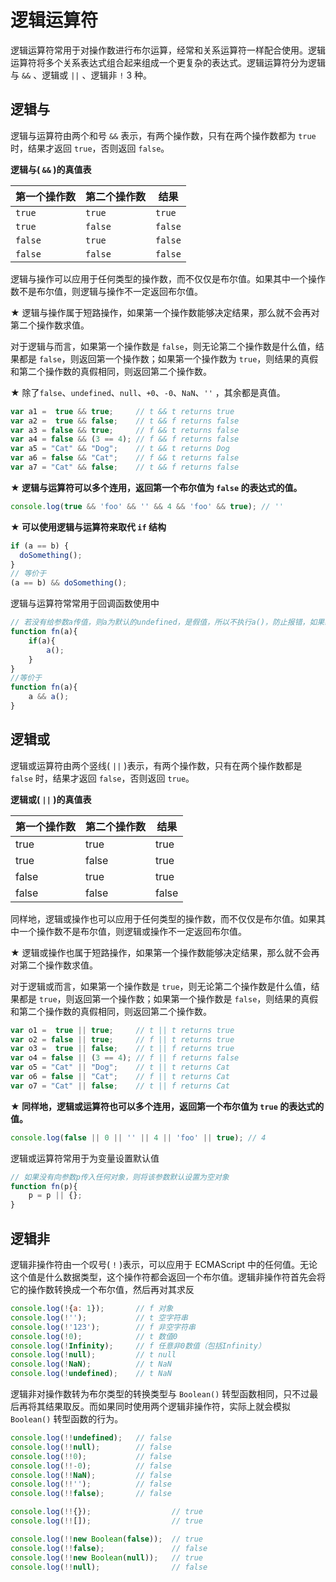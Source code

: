 # 逻辑运算符

逻辑运算符常用于对操作数进行布尔运算，经常和关系运算符一样配合使用。逻辑运算符将多个关系表达式组合起来组成一个更复杂的表达式。逻辑运算符分为逻辑与 `&&` 、逻辑或 `||` 、逻辑非 `!` 3 种。

## 逻辑与

逻辑与运算符由两个和号 `&&` 表示，有两个操作数，只有在两个操作数都为 `true` 时，结果才返回 `true`，否则返回 `false`。


**逻辑与( `&&` )的真值表**

第一个操作数      |    第二个操作数      |      结果
---               |        ---           |       ---
`true`            |       `true`         |      `true`
`true`            |       `false`        |      `false`
`false`           |       `true`         |      `false`
`false`           |       `false`        |      `false`

逻辑与操作可以应用于任何类型的操作数，而不仅仅是布尔值。如果其中一个操作数不是布尔值，则逻辑与操作不一定返回布尔值。

★ 逻辑与操作属于短路操作，如果第一个操作数能够决定结果，那么就不会再对第二个操作数求值。

对于逻辑与而言，如果第一个操作数是 `false`，则无论第二个操作数是什么值，结果都是 `false`，则返回第一个操作数；如果第一个操作数为 `true`，则结果的真假和第二个操作数的真假相同，则返回第二个操作数。


★ 除了`false`、`undefined`、`null`、`+0`、`-0`、`NaN`、`''` ，其余都是真值。

```js
var a1 =  true && true;     // t && t returns true
var a2 =  true && false;    // t && f returns false
var a3 = false && true;     // f && t returns false
var a4 = false && (3 == 4); // f && f returns false
var a5 = "Cat" && "Dog";    // t && t returns Dog
var a6 = false && "Cat";    // f && t returns false
var a7 = "Cat" && false;    // t && f returns false
```

**★ 逻辑与运算符可以多个连用，返回第一个布尔值为 `false` 的表达式的值。**

```js
console.log(true && 'foo' && '' && 4 && 'foo' && true); // ''
```

**★ 可以使用逻辑与运算符来取代 `if` 结构**

```js
if (a == b) {
  doSomething();
}
// 等价于
(a == b) && doSomething();
```

逻辑与运算符常常用于回调函数使用中

```js
// 若没有给参数a传值，则a为默认的undefined，是假值，所以不执行a()，防止报错，如果给参数a传值，则执行函数a()
function fn(a){
    if(a){
        a();
    }
}
//等价于
function fn(a){
    a && a();
}
```


## 逻辑或

逻辑或运算符由两个竖线( `||` )表示，有两个操作数，只有在两个操作数都是 `false` 时，结果才返回 `false`，否则返回 `true`。


**逻辑或( `||` )的真值表**

第一个操作数|    第二个操作数    |    结果
---         |       ---          |     ---
true        |       true         |     true
true        |       false        |     true
false       |       true         |     true
false       |       false        |     false


同样地，逻辑或操作也可以应用于任何类型的操作数，而不仅仅是布尔值。如果其中一个操作数不是布尔值，则逻辑或操作不一定返回布尔值。

★ 逻辑或操作也属于短路操作，如果第一个操作数能够决定结果，那么就不会再对第二个操作数求值。

对于逻辑或而言，如果第一个操作数是 `true`，则无论第二个操作数是什么值，结果都是 `true`，则返回第一个操作数；如果第一个操作数是 `false`，则结果的真假和第二个操作数的真假相同，则返回第二个操作数。

```js
var o1 =  true || true;     // t || t returns true
var o2 = false || true;     // f || t returns true
var o3 =  true || false;    // t || f returns true
var o4 = false || (3 == 4); // f || f returns false
var o5 = "Cat" || "Dog";    // t || t returns Cat
var o6 = false || "Cat";    // f || t returns Cat
var o7 = "Cat" || false;    // t || f returns Cat
```

**★ 同样地，逻辑或运算符也可以多个连用，返回第一个布尔值为 `true` 的表达式的值。**

```js
console.log(false || 0 || '' || 4 || 'foo' || true); // 4
```

逻辑或运算符常用于为变量设置默认值

```js
// 如果没有向参数p传入任何对象，则将该参数默认设置为空对象
function fn(p){
    p = p || {};
}
```

## 逻辑非

逻辑非操作符由一个叹号( `!` )表示，可以应用于 ECMAScript 中的任何值。无论这个值是什么数据类型，这个操作符都会返回一个布尔值。逻辑非操作符首先会将它的操作数转换成一个布尔值，然后再对其求反

```js
console.log(!{a: 1});       // f 对象
console.log(!'');           // t 空字符串
console.log(!'123');        // f 非空字符串
console.log(!0);            // t 数值0
console.log(!Infinity);     // f 任意非0数值（包括Infinity）
console.log(!null);         // t null
console.log(!NaN);          // t NaN
console.log(!undefined);    // t NaN
```

逻辑非对操作数转为布尔类型的转换类型与 `Boolean()` 转型函数相同，只不过最后再将其结果取反。而如果同时使用两个逻辑非操作符，实际上就会模拟 `Boolean()` 转型函数的行为。

```js
console.log(!!undefined);   // false
console.log(!!null);        // false
console.log(!!0);           // false
console.log(!!-0);          // false
console.log(!!NaN);         // false
console.log(!!'');      	// false
console.log(!!false);       // false
```

```js
console.log(!!{});                  // true
console.log(!![]);                  // true

console.log(!!new Boolean(false));  // true
console.log(!!false);               // false
console.log(!!new Boolean(null));   // true
console.log(!!null);                // false
```
